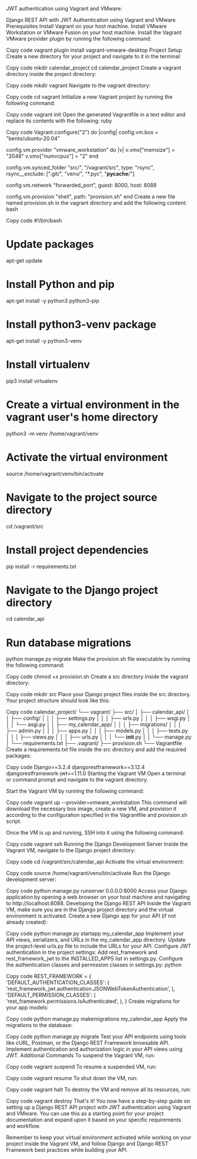 JWT authentication using Vagrant and VMware:

Django REST API with JWT Authentication using Vagrant and VMware
Prerequisites
Install Vagrant on your host machine.
Install VMware Workstation or VMware Fusion on your host machine.
Install the Vagrant VMware provider plugin by running the following command:

Copy code
vagrant plugin install vagrant-vmware-desktop
Project Setup
Create a new directory for your project and navigate to it in the terminal:

Copy code
mkdir calendar_project
cd calendar_project
Create a vagrant directory inside the project directory:

Copy code
mkdir vagrant
Navigate to the vagrant directory:

Copy code
cd vagrant
Initialize a new Vagrant project by running the following command:

Copy code
vagrant init
Open the generated Vagrantfile in a text editor and replace its contents with the following:
ruby


Copy code
Vagrant.configure("2") do |config|
  config.vm.box = "bento/ubuntu-20.04"

  config.vm.provider "vmware_workstation" do |v|
    v.vmx["memsize"] = "2048"
    v.vmx["numvcpus"] = "2"
  end

  config.vm.synced_folder "src/", "/vagrant/src", type: "rsync",
    rsync__exclude: [".git/", "venv/", "*.pyc", "__pycache__/"]

  config.vm.network "forwarded_port", guest: 8000, host: 8088

  config.vm.provision "shell", path: "provision.sh"
end
Create a new file named provision.sh in the vagrant directory and add the following content:
bash


Copy code
#!/bin/bash

# Update packages
apt-get update

# Install Python and pip
apt-get install -y python3 python3-pip

# Install python3-venv package
apt-get install -y python3-venv

# Install virtualenv
pip3 install virtualenv

# Create a virtual environment in the vagrant user's home directory
python3 -m venv /home/vagrant/venv

# Activate the virtual environment
source /home/vagrant/venv/bin/activate

# Navigate to the project source directory
cd /vagrant/src

# Install project dependencies
pip install -r requirements.txt

# Navigate to the Django project directory
cd calendar_api

# Run database migrations
python manage.py migrate
Make the provision.sh file executable by running the following command:

Copy code
chmod +x provision.sh
Create a src directory inside the vagrant directory:

Copy code
mkdir src
Place your Django project files inside the src directory. Your project structure should look like this:

Copy code
calendar_project/
    └── vagrant/
        ├── src/
        │   ├── calendar_api/
        │   │   ├── config/
        │   │   │   ├── settings.py
        │   │   │   ├── urls.py
        │   │   │   ├── wsgi.py
        │   │   │   └── asgi.py
        │   │   ├── my_calendar_app/
        │   │   │   ├── migrations/
        │   │   │   ├── admin.py
        │   │   │   ├── apps.py
        │   │   │   ├── models.py
        │   │   │   ├── tests.py
        │   │   │   ├── views.py
        │   │   │   ├── urls.py
        │   │   │   └── __init__.py
        │   │   └── manage.py
        │   └── requirements.txt
        ├── .vagrant/
        ├── provision.sh
        └── Vagrantfile
Create a requirements.txt file inside the src directory and add the required packages:

Copy code
Django==3.2.4
djangorestframework==3.12.4
djangorestframework-jwt==1.11.0
Starting the Vagrant VM
Open a terminal or command prompt and navigate to the vagrant directory.

Start the Vagrant VM by running the following command:


Copy code
vagrant up --provider=vmware_workstation
This command will download the necessary box image, create a new VM, and provision it according to the configuration specified in the Vagrantfile and provision.sh script.

Once the VM is up and running, SSH into it using the following command:


Copy code
vagrant ssh
Running the Django Development Server
Inside the Vagrant VM, navigate to the Django project directory:

Copy code
cd /vagrant/src/calendar_api
Activate the virtual environment:

Copy code
source /home/vagrant/venv/bin/activate
Run the Django development server:

Copy code
python manage.py runserver 0.0.0.0:8000
Access your Django application by opening a web browser on your host machine and navigating to http://localhost:8088.
Developing the Django REST API
Inside the Vagrant VM, make sure you are in the Django project directory and the virtual environment is activated.
Create a new Django app for your API (if not already created):

Copy code
python manage.py startapp my_calendar_app
Implement your API views, serializers, and URLs in the my_calendar_app directory.
Update the project-level urls.py file to include the URLs for your API.
Configure JWT authentication in the project settings:
Add rest_framework and rest_framework_jwt to the INSTALLED_APPS list in settings.py.
Configure the authentication classes and permission classes in settings.py:
python


Copy code
REST_FRAMEWORK = {
    'DEFAULT_AUTHENTICATION_CLASSES': (
        'rest_framework_jwt.authentication.JSONWebTokenAuthentication',
    ),
    'DEFAULT_PERMISSION_CLASSES': (
        'rest_framework.permissions.IsAuthenticated',
    ),
}
Create migrations for your app models:

Copy code
python manage.py makemigrations my_calendar_app
Apply the migrations to the database:

Copy code
python manage.py migrate
Test your API endpoints using tools like cURL, Postman, or the Django REST Framework browsable API.
Implement authentication and authorization logic in your API views using JWT.
Additional Commands
To suspend the Vagrant VM, run:

Copy code
vagrant suspend
To resume a suspended VM, run:

Copy code
vagrant resume
To shut down the VM, run:

Copy code
vagrant halt
To destroy the VM and remove all its resources, run:

Copy code
vagrant destroy
That's it! You now have a step-by-step guide on setting up a Django REST API project with JWT authentication using Vagrant and VMware. You can use this as a starting point for your project documentation and expand upon it based on your specific requirements and workflow.

Remember to keep your virtual environment activated while working on your project inside the Vagrant VM, and follow Django and Django REST Framework best practices while building your API.
